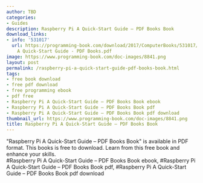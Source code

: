 ```yaml
---
author: TBD
categories:
- Guides
description: Raspberry Pi A Quick-Start Guide – PDF Books Book
download_links:
- info: '531017'
  url: https://programming-book.com/download/2017/ComputerBooks/531017/Raspberry Pi
    A Quick-Start Guide - PDF Books.pdf
image: https://www.programming-book.com/doc-images/8841.png
layout: post
permalink: /raspberry-pi-a-quick-start-guide-pdf-books-book.html
tags:
- free book download
- free pdf download
- free programming ebook
- pdf free
- Raspberry Pi A Quick-Start Guide – PDF Books Book ebook
- Raspberry Pi A Quick-Start Guide – PDF Books Book pdf
- Raspberry Pi A Quick-Start Guide – PDF Books Book pdf download
thumbnail_url: https://www.programming-book.com/doc-images/8841.png
title: Raspberry Pi A Quick-Start Guide – PDF Books Book
---
```


 
<div class="item-desc text-justify">
  "Raspberry Pi A Quick-Start Guide – PDF Books Book" is available in PDF format. This books is free to download. Learn from this free book and enhance your skills.
  <br>
  #Raspberry Pi A Quick-Start Guide – PDF Books Book ebook, #Raspberry Pi A Quick-Start Guide – PDF Books Book pdf, #Raspberry Pi A Quick-Start Guide – PDF Books Book pdf download
</div>